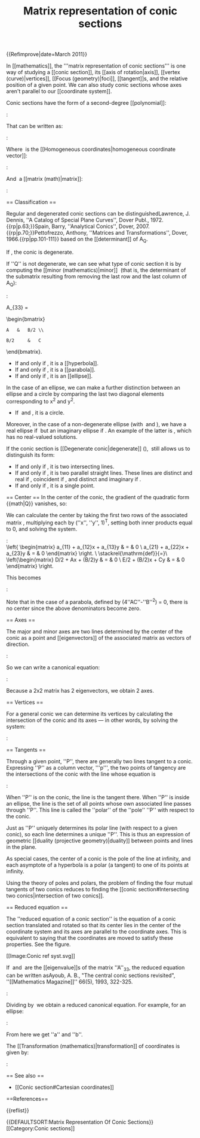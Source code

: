 ﻿---
lastrevid: 622802709
pageid: 189243
canonicalurl: http://en.wikipedia.org/wiki/Matrix_representation_of_conic_sections
title: Matrix representation of conic sections
editurl: http://en.wikipedia.org/w/index.php?title=Matrix_representation_of_conic_sections&action=edit
length: 7787
contentmodel: wikitext
pagelanguage: en
touched: 2015-01-31T22:31:41Z
ns: 0
fullurl: http://en.wikipedia.org/wiki/Matrix_representation_of_conic_sections
---

{{Refimprove|date=March 2011}}

In [[mathematics]], the '''matrix representation of conic sections''' is one way of studying a [[conic section]], its [[axis of rotation|axis]], [[vertex (curve)|vertices]], [[Focus (geometry)|foci]], [[tangent]]s, and the relative position of a given point. We can also study conic sections whose axes aren't parallel to our [[coordinate system]].

Conic sections have the form of a second-degree [[polynomial]]:

:<math>
Q \ \stackrel{\mathrm{def}}{=}\  Ax^2+Bxy+Cy^2+Dx+Ey+F=0. \,
</math>

That can be written as:

:<math>
\mathbf{x}^T A_Q\mathbf{x}=0
</math>

Where <math>\mathbf{x}</math> is the [[Homogeneous coordinates|homogeneous coordinate vector]]:

:<math>
\begin{pmatrix} x \\ y \\ 1 \end{pmatrix}
</math>

And <math>A_Q</math> a [[matrix (math)|matrix]]:

:<math>
A_Q = 
\begin{pmatrix}
  A & B/2 & D/2 \\
  B/2 & C & E/2 \\
  D/2 & E/2 & F
\end{pmatrix}.
</math>

== Classification ==

Regular and degenerated conic sections can be distinguished<ref>Lawrence, J. Dennis, ''A Catalog of Special Plane Curves'', Dover Publ., 1972.</ref>{{rp|p.63;}}<ref>Spain, Barry, ''Analytical Conics'', Dover, 2007.</ref>{{rp|p.70;}}<ref>Pettofrezzo, Anthony, ''Matrices and Transformations'', Dover, 1966.</ref>{{rp|pp.101-111}} based on the [[determinant]] of A<sub>Q</sub>.

If <math>\det A_Q = 0</math>, the conic is degenerate.

If ''Q'' is not degenerate, we can see what type of conic section it is by computing the [[minor (mathematics)|minor]] <math>\det A_{33}</math> (that is, the determinant of the submatrix resulting from removing the last row and the last column of A<sub>Q</sub>):

:<math>

A_{33} =

\begin{bmatrix}

	A	&	B/2	\\

	B/2 	&	C

\end{bmatrix}.

</math>

* If and only if <math> \det A_{33} < 0 </math>, it is a [[hyperbola]].
* If and only if <math> \det A_{33}  = 0 </math>, it is a [[parabola]].
* If and only if <math> \det A_{33} > 0 </math>, it is an [[ellipse]].

In the case of an ellipse, we can make a further distinction between an ellipse and a circle by comparing the last two diagonal elements corresponding to x<sup>2</sup> and y<sup>2</sup>.

* If <math>A = C</math> and <math>B = 0</math>, it is a circle.

Moreover, in the case of a non-degenerate ellipse (with <math>\det A_{33} > 0 </math> and <math>\det A_Q \ne 0</math>), we have a real ellipse if <math>(A + C) \det A_Q < 0</math> but an imaginary ellipse if <math>(A + C) \det A_Q > 0</math>. An example of the latter is  <math>x^2 + y^2 + 10 = 0 </math>, which has no real-valued solutions.

If the conic section is [[Degenerate conic|degenerate]] (<math>\det A_Q = 0</math>), <math>\det A_{33}</math> still allows us to distinguish its form:

* If and only if <math> \det A_{33} < 0 </math>, it is two intersecting lines.
* If and only if <math> \det A_{33} = 0 </math>, it is two parallel straight lines. These lines are distinct and real if <math>D^2+E^2>4(A+C)F</math>, coincident if <math>D^2+E^2=4(A+C)F</math>, and distinct and imaginary if <math>D^2+E^2<4(A+C)F</math>.
* If and only if <math> \det A_{33} > 0 </math>, it is a single point.

== Center ==
In the center of the conic, the gradient of the quadratic form {{math|Q}} vanishes, so:
<math>
\nabla Q =[ \frac{\partial Q}{\partial x} , \frac{\partial Q}{\partial y}] = [0,0].
</math>

We can calculate the center by taking the first two rows of the associated 
matrix <math>A_Q</math>, multiplying each by (''x'', ''y'', 1)<sup>T</sup>,  setting both inner products equal to 0, and solving the system.

:<math>
S \ \stackrel{\mathrm{def}}{=}\  
 	\left\{ \begin{matrix}
   a_{11} + a_{12}x + a_{13}y & = & 0 \\
   a_{21} + a_{22}x + a_{23}y & = & 0
	\end{matrix} \right.
\ \stackrel{\mathrm{def}}{=}\ 
    \left\{\begin{matrix}
    D/2  + Ax  + (B/2)y & = & 0 \\
    E/2  + (B/2)x +  Cy & = & 0
    \end{matrix} \right.
</math>

This becomes

:<math>
\begin{pmatrix} x_c \\ y_c \end{pmatrix} 
   = \begin{pmatrix} A & B/2 \\ B/2 & C \end{pmatrix}^{-1}
     \begin{pmatrix} -D/2 \\ -E/2 \end{pmatrix}
   = \begin{pmatrix} (BE-2CD)/(4AC-B^2) \\ (DB-2AE)/(4AC-B^2) \end{pmatrix}
</math>

Note that in the case of a parabola, defined by (4''AC''-''B''<sup>2</sup>) = 0, there is no center since the above denominators become zero.

== Axes ==

The major and minor axes are two lines determined by the center of the conic as a point and [[eigenvectors]] of the associated matrix as vectors of direction.

:<math>
a_{1,2} \ \stackrel{\mathrm{def}}{=}\ 
    \left\{\begin{matrix}
    S(x_0,y_0) &\qquad	\mbox{(center of the conic)}\\
    \vec u(u_x,u_y) &\qquad \mbox{(eigenvector of }A_{33})
    \end{matrix} \right.
</math>

So we can write a canonical equation:

:<math>
a_{1,2} \ \stackrel{\mathrm{def}}{=}\  \frac{x-x_0}{u_x} = \frac{y-y_0}{u_y}
</math>

Because a 2x2 matrix has 2 eigenvectors, we obtain 2 axes.

== Vertices ==

For a general conic we can determine its vertices by calculating the intersection of the conic and its axes &mdash; in other words, by solving the system:

:<math>
V \ \stackrel{\mathrm{def}}{=}\ 
    \left\{\begin{matrix}
    & e &\qquad    \mbox{(axis)} \\
    & Q &\qquad  \mbox{(the general equation of the conic)}
    \end{matrix} \right.
</math>

== Tangents ==

Through a given point, ''P'', there are generally two lines tangent to a conic. Expressing ''P'' as a column vector, '''p''', the two points of tangency are the intersections of the conic with the line whose equation is

:<math>
\mathbf{p}^T A_Q\mathbf{x}=0
</math>

When ''P'' is on the conic, the line is the tangent there. When ''P'' is inside an ellipse, the line is the set of all points whose own associated line passes through ''P''. This line is called the ''polar'' of the ''pole'' ''P'' with respect to the conic.

Just as ''P'' uniquely determines its polar line (with respect to a given conic), so each line determines a unique ''P''. This is thus an expression of geometric [[duality (projective geometry)|duality]] between points and lines in the plane.

As special cases, the center of a conic is the pole of the line at infinity, and each asymptote of a hyperbola is a polar (a tangent) to one of its points at infinity.

Using the theory of poles and polars, the problem of finding the four mutual tangents of two conics reduces to finding the [[conic section#Intersecting two conics|intersection of two conics]].

== Reduced equation ==

The ''reduced equation of a conic section'' is the equation of a conic section translated and rotated so that its center lies in the center of the coordinate system and its axes are parallel to the coordinate axes. This is equivalent to saying that the coordinates are moved to satisfy these properties. See the figure.

[[Image:Conic ref syst.svg]]

If <math>\lambda_1</math> and <math>\lambda_2</math> are the [[eigenvalue]]s
of the matrix ''A''<sub>33</sub>, the reduced equation can be written as<ref>Ayoub, A. B., "The central conic sections revisited", ''[[Mathematics Magazine]]'' 66(5), 1993, 322-325.</ref>

:<math>
\lambda_1 x'^2 + \lambda_2 y'^2 + \frac{\det A_Q}{\det A_{33}} = 0
</math>

Dividing by <math>-\frac{\det A_Q}{\det A_{33}}</math> we obtain a reduced canonical equation. For example, for an ellipse:

:<math>
\frac{{x'}^2}{a^2} + \frac{{y'}^2}{b^2} = 1.
</math>

From here we get ''a'' and ''b''.

The [[Transformation (mathematics)|transformation]] of coordinates is given by:

:<math>
T: RS(O,X,Y) \mapsto (O'=S,X',Y') \ \stackrel{\mathrm{def}}{=}\ 
    \left\{\begin{align}
    \vec t &=  \overrightarrow {OO'} = S\\
    \alpha &= \operatorname{arccos} \frac{\vec a_1 \cdot {1 \choose 0}}{|\vec a_1|}
    \end{align} \right.
</math>

== See also ==
* [[Conic section#Cartesian coordinates]]

==References==

{{reflist}}

{{DEFAULTSORT:Matrix Representation Of Conic Sections}}
[[Category:Conic sections]]